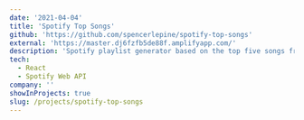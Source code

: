 ```yaml
---
date: '2021-04-04'
title: 'Spotify Top Songs'
github: 'https://github.com/spencerlepine/spotify-top-songs'
external: 'https://master.dj6fzfb5de88f.amplifyapp.com/'
description: 'Spotify playlist generator based on the top five songs from your favorite artists'
tech:
  - React
  - Spotify Web API
company: ''
showInProjects: true
slug: /projects/spotify-top-songs
---
```

